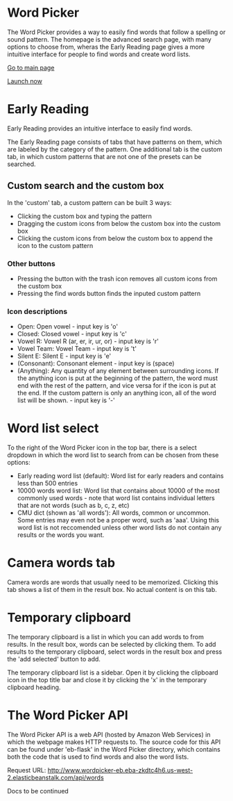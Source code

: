 # Word Picker

The Word Picker provides a way to easily find words that follow a spelling or sound pattern. The homepage is the advanced search page, with many options to choose from, wheras the Early Reading page gives a more intuitive interface for people to find words and create word lists.

[Go to main page](http://www.thewordpicker.com)

[Launch now](http://www.thewordpicker.com/main)



# Early Reading

Early Reading provides an intuitive interface to easily find words.

The Early Reading page consists of tabs that have patterns on them, which are labeled by the category of the pattern. One additional tab is the custom tab, in which custom patterns that are not one of the presets can be searched.

## Custom search and the custom box
In the 'custom' tab, a custom pattern can be built 3 ways:

- Clicking the custom box and typing the pattern
- Dragging the custom icons from below the custom box into the custom box
- Clicking the custom icons from below the custom box to append the icon to the custom pattern

### Other buttons
- Pressing the button with the trash icon removes all custom icons from the custom box
- Pressing the find words button finds the inputed custom pattern

### Icon descriptions
- Open: Open vowel - input key is 'o'
- Closed: Closed vowel - input key is 'c'
- Vowel R: Vowel R (ar, er, ir, ur, or) - input key is 'r'
- Vowel Team: Vowel Team - input key is 't'
- Silent E: Silent E - input key is 'e'
- (Consonant): Consonant element - input key is (space)
- (Anything): Any quantity of any element between surrounding icons. If the anything icon is put at the beginning of the pattern, the word must end with the rest of the pattern, and vice versa for if the icon is put at the end. If the custom pattern is only an anything icon, all of the word list will be shown. - input key is '-'


# Word list select
To the right of the Word Picker icon in the top bar, there is a select dropdown in which the word list to search from can be chosen from these options:

- Early reading word list (default): Word list for early readers and contains less than 500 entries
- 10000 words word list: Word list that contains about 10000 of the most commonly used words - note that word list contains individual letters that are not words (such as b, c, z, etc)
- CMU dict (shown as 'all words'): All words, common or uncommon. Some entries may even not be a proper word, such as 'aaa'. Using this word list is not reccomended unless other word lists do not contain any results or the words you want.

# Camera words tab
Camera words are words that usually need to be memorized. Clicking this tab shows a list of them in the result box. No actual content is on this tab.

# Temporary clipboard
The temporary clipboard is a list in which you can add words to from results. In the result box, words can be selected by clicking them. To add results to the temporary clipboard, select words in the result box and press the 'add selected' button to add.

The temporary clipboard list is a sidebar. Open it by clicking the clipboard icon in the top title bar and close it by clicking the 'x' in the temporary clipboard heading.



# The Word Picker API

The Word Picker API is a web API (hosted by Amazon Web Services) in which the webpage makes HTTP requests to. The source code for this API can be found under 'eb-flask' in the Word Picker directory, which contains both the code that is used to find words and also the word lists.

Request URL: http://www.wordpicker-eb.eba-zkdtc4h6.us-west-2.elasticbeanstalk.com/api/words

Docs to be continued
